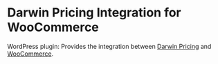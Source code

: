 # Darwin Pricing Integration for WooCommerce
WordPress plugin: Provides the integration between [Darwin Pricing](https://www.darwinpricing.com) and [WooCommerce](http://www.woothemes.com/woocommerce/).
